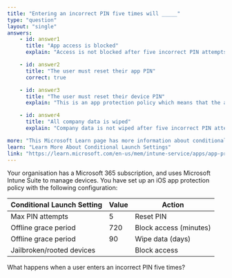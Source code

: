 ```yaml
---
title: "Entering an incorrect PIN five times will _____"
type: "question"
layout: "single"
answers:
    - id: answer1
      title: "App access is blocked"
      explain: "Access is not blocked after five incorrect PIN attempts. The policy specifies that the PIN will be reset."

    - id: answer2
      title: "The user must reset their app PIN"
      correct: true

    - id: answer3
      title: "The user must reset their device PIN"
      explain: "This is an app protection policy which means that the app PIN will be reset, not the device PIN."

    - id: answer4
      title: "All company data is wiped"
      explain: "Company data is not wiped after five incorrect PIN attempts. The policy specifies that the PIN will be reset."

more: "This Microsoft Learn page has more information about conditional launch settings."
learn: "Learn More About Conditional Launch Settings"
link: "https://learn.microsoft.com/en-us/mem/intune-service/apps/app-protection-policy-settings-ios#conditional-launch"
---
```

Your organisation has a Microsoft 365 subscription, and uses Microsoft Intune Suite to manage devices. You have set up an iOS app protection policy with the following configuration:

| Conditional Launch Setting    | Value | Action                    |
|-------------------------------|-------|---------------------------|
| Max PIN attempts              | 5     | Reset PIN                 |
| Offline grace period          | 720   | Block access (minutes)    |
| Offline grace period          | 90    | Wipe data (days)          |
| Jailbroken/rooted devices     |       | Block access              |

What happens when a user enters an incorrect PIN five times?

